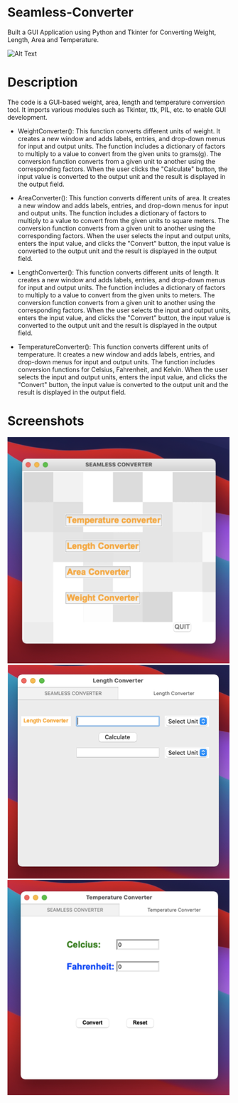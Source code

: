 # Seamless-Converter
Built a GUI Application using Python and Tkinter for Converting Weight, Length, Area and Temperature.

![Alt Text](https://media.tenor.com/jui7vY1hWFsAAAAC/johnny-test-converting.gif)

# Description

The code is a GUI-based weight, area, length and temperature conversion tool. It imports various modules such as Tkinter, ttk, PIL, etc. to enable GUI development.

- WeightConverter(): This function converts different units of weight. It creates a new window and adds labels, entries, and drop-down menus for input and output units. The function includes a dictionary of factors to multiply to a value to convert from the given units to grams(g). The conversion function converts from a given unit to another using the corresponding factors. When the user clicks the "Calculate" button, the input value is converted to the output unit and the result is displayed in the output field.

- AreaConverter(): This function converts different units of area. It creates a new window and adds labels, entries, and drop-down menus for input and output units. The function includes a dictionary of factors to multiply to a value to convert from the given units to square meters. The conversion function converts from a given unit to another using the corresponding factors. When the user selects the input and output units, enters the input value, and clicks the "Convert" button, the input value is converted to the output unit and the result is displayed in the output field.

- LengthConverter(): This function converts different units of length. It creates a new window and adds labels, entries, and drop-down menus for input and output units. The function includes a dictionary of factors to multiply to a value to convert from the given units to meters. The conversion function converts from a given unit to another using the corresponding factors. When the user selects the input and output units, enters the input value, and clicks the "Convert" button, the input value is converted to the output unit and the result is displayed in the output field.

- TemperatureConverter(): This function converts different units of temperature. It creates a new window and adds labels, entries, and drop-down menus for input and output units. The function includes conversion functions for Celsius, Fahrenheit, and Kelvin. When the user selects the input and output units, enters the input value, and clicks the "Convert" button, the input value is converted to the output unit and the result is displayed in the output field.

# Screenshots

<img src="https://github.com/yashpatel458/Seamless-Converter/blob/main/Seamless%20Converter/Picture1.png" width="500">
<img src="https://github.com/yashpatel458/Seamless-Converter/blob/main/Seamless%20Converter/Picture2.png" width="500">
<img src="https://github.com/yashpatel458/Seamless-Converter/blob/main/Seamless%20Converter/image.png" width="500">
